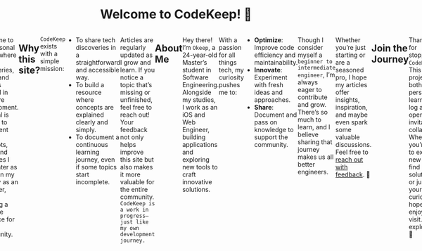 <script setup>
import { VPTeamMembers } from 'vitepress/theme'

const members = [
    { 
        avatar: 'https://avatars.githubusercontent.com/u/107761189?v=4',
        alt: 'Okeep Avatar',
        name: '👋🏻 Okeep (Carolane Lefebvre)',
    }
]
</script>

# Welcome to CodeKeep! 🎉

<VPTeamMembers size="small" :members="members" style="display: flex; justify-content: center;"/>

Welcome to my personal space where I share discoveries, ideas, and lessons learned in software development. My goal is simple: to document the concepts, tools, and practices I encounter as I grow in my journey as an engineer, while creating a valuable resource for the community.  

## **Why this site?**
`CodeKeep` exists with a simple mission:
- To share tech discoveries in a straightforward and accessible way.
- To build a resource where concepts are explained clearly and simply.
- To document a continuous learning journey, even if some topics start incomplete. 

Articles are regularly updated as I grow and learn. If you notice a topic that’s missing or unfinished, feel free to reach out! Your feedback not only helps improve this site but also makes it more valuable for the entire community. `CodeKeep is a work in progress—just like my own development journey.`

## **About Me**
Hey there! I’m `Okeep`, a 24-year-old Master’s student in Software Engineering. Alongside my studies, I work as an iOS and Web Engineer, building applications and exploring new tools to craft innovative solutions.

With a passion for all things tech, my curiosity pushes me to:
- **Optimize**: Improve code efficiency and maintainability.
- **Innovate**: Experiment with fresh ideas and approaches.  
- **Share**: Document and pass on knowledge to support the community.

Though I consider myself a `beginner to intermediate engineer`, I’m always eager to contribute and grow. There’s so much to learn, and I believe sharing that journey makes us all better engineers.

Whether you’re just starting or are a seasoned pro, I hope my articles offer insights, inspiration, and maybe even spark some valuable discussions. Feel free to [reach out with feedback](/contact.md). 🚀 

## **Join the Journey**
Thank you for stopping by `CodeKeep`! This project is both a personal learning log and an open invitation to collaborate. Whether you’re here to explore new ideas, find solutions, or just feed your curiosity, I hope you enjoy your visit. Happy exploring! 🌟
